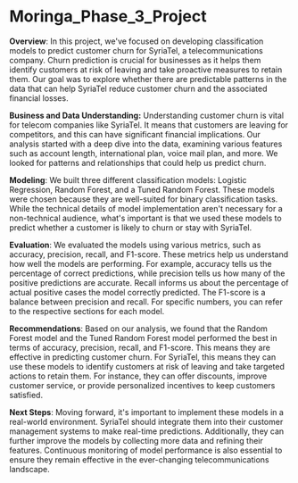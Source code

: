 # Moringa_Phase_3_Project

**Overview**:
In this project, we've focused on developing classification models to predict customer churn for SyriaTel, a telecommunications company. Churn prediction is crucial for businesses as it helps them identify customers at risk of leaving and take proactive measures to retain them. Our goal was to explore whether there are predictable patterns in the data that can help SyriaTel reduce customer churn and the associated financial losses.

**Business and Data Understanding:**
Understanding customer churn is vital for telecom companies like SyriaTel. It means that customers are leaving for competitors, and this can have significant financial implications. Our analysis started with a deep dive into the data, examining various features such as account length, international plan, voice mail plan, and more. We looked for patterns and relationships that could help us predict churn.

**Modeling**:
We built three different classification models: Logistic Regression, Random Forest, and a Tuned Random Forest. These models were chosen because they are well-suited for binary classification tasks. While the technical details of model implementation aren't necessary for a non-technical audience, what's important is that we used these models to predict whether a customer is likely to churn or stay with SyriaTel.

**Evaluation**:
We evaluated the models using various metrics, such as accuracy, precision, recall, and F1-score. These metrics help us understand how well the models are performing. For example, accuracy tells us the percentage of correct predictions, while precision tells us how many of the positive predictions are accurate. Recall informs us about the percentage of actual positive cases the model correctly predicted. The F1-score is a balance between precision and recall. For specific numbers, you can refer to the respective sections for each model.

**Recommendations**:
Based on our analysis, we found that the Random Forest model and the Tuned Random Forest model performed the best in terms of accuracy, precision, recall, and F1-score. This means they are effective in predicting customer churn. For SyriaTel, this means they can use these models to identify customers at risk of leaving and take targeted actions to retain them. For instance, they can offer discounts, improve customer service, or provide personalized incentives to keep customers satisfied.

**Next Steps**:
Moving forward, it's important to implement these models in a real-world environment. SyriaTel should integrate them into their customer management systems to make real-time predictions. Additionally, they can further improve the models by collecting more data and refining their features. Continuous monitoring of model performance is also essential to ensure they remain effective in the ever-changing telecommunications landscape.
